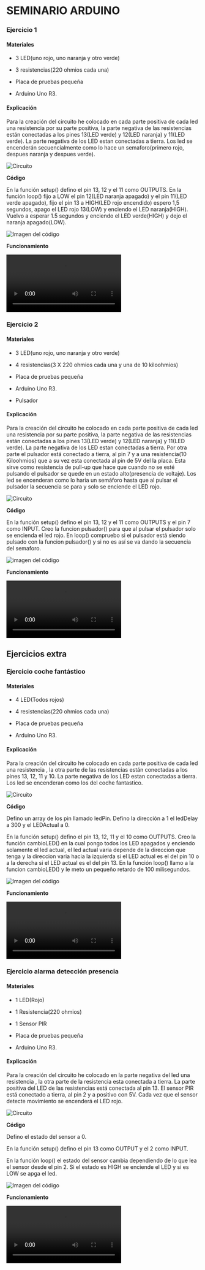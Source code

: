 # SEMINARIO ARDUINO

### Ejercicio 1

#### Materiales

- 3 LED(uno rojo, uno naranja y otro verde)

- 3 resistencias(220 ohmios cada una) 

- Placa de pruebas pequeña

- Arduino Uno R3.

#### Explicación

Para la creación del circuito he colocado en cada parte positiva de cada led una resistencia por su parte positiva, la parte negativa de las resistencias están conectadas a los pines 13(LED verde) y 12(LED naranja) y 11(LED verde). La parte negativa de los LED estan conectadas a tierra. Los led se encenderán secuencialmente como lo hace un semaforo(primero rojo, despues naranja y despues verde).

![Circuito](https://github.com/MIGUE1999/PDIH/blob/main/P3/Multimedia/ej1.png)

**Código**

En la función setup() defino el pin 13, 12 y el 11 como OUTPUTS. En la función loop() fijo a LOW el pin 12(LED naranja apagado) y el pin 11(LED verde apagado), fijo el pin 13 a HIGH(LED rojo encendido) espero 1,5 segundos, apago el LED rojo 13(LOW) y enciendo el LED naranja(HIGH). Vuelvo a esperar 1.5 segundos y enciendo el LED verde(HIGH) y dejo el naranja apagado(LOW).

![Imagen del código](https://github.com/MIGUE1999/PDIH/blob/main/P3/Multimedia/ej1code.png)


**Funcionamiento**

![Video de la ejecucion](https://github.com/MIGUE1999/PDIH/blob/main/P3/Multimedia/ej1.mp4)





### Ejercicio 2

#### Materiales

- 3 LED(uno rojo, uno naranja y otro verde)

- 4 resistencias(3 X 220 ohmios cada una y una de 10 kiloohmios) 

- Placa de pruebas pequeña

- Arduino Uno R3.

- Pulsador

#### Explicación

Para la creación del circuito he colocado en cada parte positiva de cada led una resistencia por su parte positiva, la parte negativa de las resistencias están conectadas a los pines 13(LED verde) y 12(LED naranja) y 11(LED verde). La parte negativa de los LED estan conectadas a tierra. Por otra parte el pulsador está conectado a tierra, al pin 7 y a una resistencia(10 Kiloohmios) que a su vez esta conectada al pin de 5V del la placa. Esta sirve como resistencia de pull-up que hace que cuando no se esté pulsando el pulsador se quede en un estado alto(presencia de voltaje). Los led se encenderan como lo haria un semáforo hasta que al pulsar el pulsador la secuencia se para y solo se enciende el LED rojo.

![Circuito](https://github.com/MIGUE1999/PDIH/blob/main/P3/Multimedia/ej2.png)


**Código**

En la función setup() defino el pin 13, 12 y el 11 como OUTPUTS y el pin 7 como INPUT. Creo la funcion pulsador() para que al pulsar el pulsador solo se encienda el led rojo. En loop() compruebo si el pulsador está siendo pulsado con la funcion pulsador() y si no es así se va dando la secuencia del semaforo. 

![imagen del código](https://github.com/MIGUE1999/PDIH/blob/main/P3/Multimedia/ej2code.png)


**Funcionamiento**

![Video de la ejecucion](https://github.com/MIGUE1999/PDIH/blob/main/P3/Multimedia/ej2.mp4)


## Ejercicios extra

### Ejercicio coche fantástico

#### Materiales

- 4 LED(Todos rojos)

- 4 resistencias(220 ohmios cada una) 

- Placa de pruebas pequeña

- Arduino Uno R3.

#### Explicación

Para la creación del circuito he colocado en cada parte positiva de cada led una resistencia , la otra parte  de las resistencias están conectadas a los pines 13, 12, 11 y 10. La parte negativa de los LED estan conectadas a tierra. Los led se encenderan como los del coche fantastico.

![Circuito](https://github.com/MIGUE1999/PDIH/blob/main/P3/Multimedia/ej3.png)

**Código**

Defino un array de los pin llamado ledPin. Defino la dirección a 1 el ledDelay a 300 y el LEDActual a 0.

En la función setup() defino el pin 13, 12, 11 y el 10 como OUTPUTS.
Creo la función cambioLED() en la cual pongo todos los LED apagados y enciendo solamente el led actual, el led actual varia depende de la direccion que tenga y la direccion varia hacia la izquierda si el LED actual es el del pin 10 o a la derecha si el LED actual es el del pin 13.
En la función loop() llamo a la funcion cambioLED() y le meto un pequeño retardo de 100 milisegundos.

![Imagen del código](https://github.com/MIGUE1999/PDIH/blob/main/P3/Multimedia/Captura%20de%20pantalla%20de%202021-04-28%2012-05-04.png)


**Funcionamiento**

![Video de la ejecucion](https://github.com/MIGUE1999/PDIH/blob/main/P3/Multimedia/ej3.mp4)


### Ejercicio alarma detección presencia

#### Materiales

- 1 LED(Rojo)

- 1 Resistencia(220 ohmios) 

- 1 Sensor PIR

- Placa de pruebas pequeña

- Arduino Uno R3.

#### Explicación

Para la creación del circuito he colocado en la parte negativa del led una resistencia , la otra parte de la resistencia esta conectada a tierra. La parte positiva del LED de las resistencias está conectada al pin 13. El sensor PIR está conectado a tierra, al pin 2 y a positivo con 5V. Cada vez que el sensor detecte movimiento se encenderá el LED rojo.

![Circuito](https://github.com/MIGUE1999/PDIH/blob/main/P3/Multimedia/ej4.png)

**Código**

Defino el estado del sensor a 0.

En la función setup() defino el pin 13 como OUTPUT y el 2 como INPUT.

En la función loop() el estado del sensor cambia dependiendo de lo que lea el sensor desde el pin 2. Si el estado es HIGH se enciende el LED y si es LOW se apga el led.

![Imagen del código](https://github.com/MIGUE1999/PDIH/blob/main/P3/Multimedia/Captura%20de%20pantalla%20de%202021-04-28%2012-14-01.png)


**Funcionamiento**

![Video de la ejecucion](https://github.com/MIGUE1999/PDIH/blob/main/P3/Multimedia/ej4.mp4)
